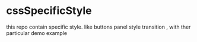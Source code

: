 # cssSpecificStyle
this repo contain specific style. like buttons panel style transition , with ther particular demo example 


